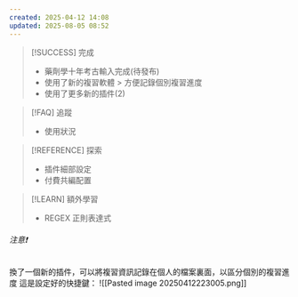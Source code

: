 ```yaml
---
created: 2025-04-12 14:08
updated: 2025-08-05 08:52
---
```


> [!SUCCESS] 完成
>- 藥劑學十年考古輸入完成(待發布)
>- 使用了新的複習軟體 > 方便記錄個別複習進度
>- 使用了更多新的插件(2)

> [!FAQ] 追蹤
>  - 使用狀況

> [!REFERENCE] 探索
> - 插件細部設定
> - 付費共編配置

> [!LEARN] 額外學習
> - REGEX 正則表達式


###### 注意❗
換了一個新的插件，可以將複習資訊記錄在個人的檔案裏面，以區分個別的複習進度
這是設定好的快捷鍵：
![[Pasted image 20250412223005.png]]
